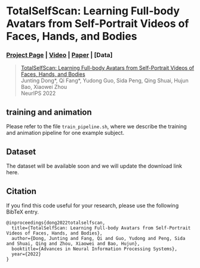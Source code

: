 # TotalSelfScan: Learning Full-body Avatars from Self-Portrait Videos of Faces, Hands, and Bodies
### [Project Page](https://zju3dv.github.io/TotalSelfScan/) | [Video](https://www.youtube.com/watch?v=zbNJsqhkees) | [Paper](https://openreview.net/pdf?id=lgj33-O1Ely) | [Data]

> [TotalSelfScan: Learning Full-body Avatars from Self-Portrait Videos of Faces, Hands, and Bodies](https://openreview.net/pdf?id=lgj33-O1Ely)  
> Junting Dong*, Qi Fang*, Yudong Guo, Sida Peng, Qing Shuai, Hujun Bao, Xiaowei Zhou  
> NeurIPS 2022


## training and animation

Please refer to the file `train_pipeline.sh`, where we describe the training and animation pipeline for one example subject.

## Dataset

The dataset will be available soon and we will update the download link here.

## Citation

If you find this code useful for your research, please use the following BibTeX entry.

```
@inproceedings{dong2022totalselfscan,
  title={TotalSelfScan: Learning Full-body Avatars from Self-Portrait Videos of Faces, Hands, and Bodies},
  author={Dong, Junting and Fang, Qi and Guo, Yudong and Peng, Sida and Shuai, Qing and Zhou, Xiaowei and Bao, Hujun},
  booktitle={Advances in Neural Information Processing Systems},
  year={2022}
}
```